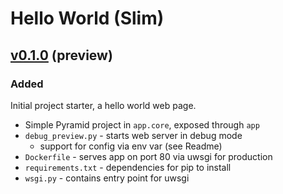 # Hello World (Slim)

## [v0.1.0] (preview)

### Added

Initial project starter, a hello world web page.

- Simple Pyramid project in `app.core`, exposed through `app`
- `debug_preview.py` - starts web server in debug mode
    - support for config via env var (see Readme)
- `Dockerfile` - serves app on port 80 via uwsgi for production
- `requirements.txt` - dependencies for pip to install
- `wsgi.py` - contains entry point for uwsgi

[Unreleased]: https://gitlab.com/devvyn/slimgen-CLI/compare/v0.1.0...master
[v0.1.0]: https://gitlab.com/devvyn/slimgen-CLI/tree/v0.1.0
